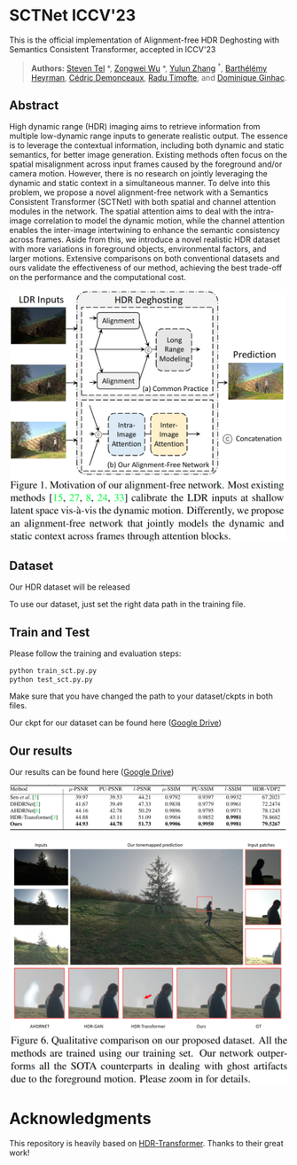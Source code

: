 # SCTNet ICCV'23

This is the official implementation of Alignment-free HDR Deghosting with Semantics Consistent Transformer, accepted in ICCV'23

> **Authors:** 
> [Steven Tel](https://imvia.u-bourgogne.fr/equipe/tel-steven) *,
> [Zongwei Wu](https://scholar.google.fr/citations?user=3QSALjX498QC&hl=en) *,
> [Yulun Zhang](https://scholar.google.fr/citations?user=ORmLjWoAAAAJ&hl=en&oi=ao) $`^\dagger`$, 
> [Barthélémy Heyrman](https://scholar.google.fr/citations?user=2VOpb80AAAAJ&hl=en&oi=ao),
> [Cédric Demonceaux](https://scholar.google.fr/citations?user=CCvaUR4AAAAJ&hl=en),
> [Radu Timofte](https://scholar.google.fr/citations?user=u3MwH5kAAAAJ&hl=en),
> and [Dominique Ginhac](https://scholar.google.fr/citations?user=fkdCT5kAAAAJ&hl=en&oi=ao).

## Abstract

High dynamic range (HDR) imaging aims to retrieve information from multiple low-dynamic range inputs to generate realistic output. The essence is to leverage the contextual information, including both dynamic and static semantics, for better image generation. Existing methods often focus on the spatial misalignment across input frames caused by the foreground and/or camera motion. However, there is no research on jointly leveraging the dynamic and static context in a simultaneous manner.  To delve into this problem, we propose a novel alignment-free network with a Semantics Consistent Transformer (SCTNet) with both spatial and channel attention modules in the network. The spatial attention aims to deal with the intra-image correlation to model the dynamic motion, while the channel attention enables the inter-image intertwining to enhance the semantic consistency across frames. Aside from this, we introduce a novel realistic HDR dataset with more variations in foreground objects, environmental factors, and larger motions. Extensive comparisons on both conventional datasets and ours validate the effectiveness of our method, achieving the best trade-off on the performance and the computational cost.

<img src="https://github.com/Zongwei97/SCTNet/blob/main/Imgs/abstract.png"  width="500" />


## Dataset

Our HDR dataset will be released

To use our dataset, just set the right data path in the training file.


## Train and Test

Please follow the training and evaluation steps:

```
python train_sct.py.py
python test_sct.py.py
```
Make sure that you have changed the path to your dataset/ckpts in both files.

Our ckpt for our dataset can be found here ([Google Drive](https://drive.google.com/file/d/1k3H9kQ1STanGABiEDAcrAzWdAGuxI0ZG/view?usp=sharing))


## Our results

Our results can be found here ([Google Drive](https://drive.google.com/file/d/17sH3azAp6cmd7hIvI7wL4dXTKPvEYe3R/view?usp=sharing))

![abstract](https://github.com/Zongwei97/SCTNet/blob/main/Imgs/quanti.png)


![abstract](https://github.com/Zongwei97/SCTNet/blob/main/Imgs/results.png)



# Acknowledgments
This repository is heavily based on [HDR-Transformer](https://github.com/liuzhen03/HDR-Transformer-PyTorch). Thanks to their great work!
